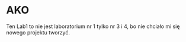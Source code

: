 # AKO

Ten Lab1 to nie jest laboratorium nr 1 tylko nr 3 i 4, bo nie chciało mi się nowego projektu tworzyć.
